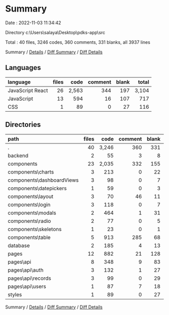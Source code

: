 # Summary

Date : 2022-11-03 11:34:42

Directory c:\\Users\\salaya\\Desktop\\pdks-app\\src

Total : 40 files,  3246 codes, 360 comments, 331 blanks, all 3937 lines

Summary / [Details](details.md) / [Diff Summary](diff.md) / [Diff Details](diff-details.md)

## Languages
| language | files | code | comment | blank | total |
| :--- | ---: | ---: | ---: | ---: | ---: |
| JavaScript React | 26 | 2,563 | 344 | 197 | 3,104 |
| JavaScript | 13 | 594 | 16 | 107 | 717 |
| CSS | 1 | 89 | 0 | 27 | 116 |

## Directories
| path | files | code | comment | blank | total |
| :--- | ---: | ---: | ---: | ---: | ---: |
| . | 40 | 3,246 | 360 | 331 | 3,937 |
| backend | 2 | 55 | 3 | 8 | 66 |
| components | 23 | 2,035 | 332 | 155 | 2,522 |
| components\\charts | 3 | 213 | 0 | 22 | 235 |
| components\\dashboardViews | 3 | 98 | 0 | 7 | 105 |
| components\\datepickers | 1 | 59 | 0 | 3 | 62 |
| components\\layout | 3 | 70 | 46 | 11 | 127 |
| components\\login | 3 | 118 | 0 | 7 | 125 |
| components\\modals | 2 | 464 | 1 | 31 | 496 |
| components\\radio | 2 | 77 | 0 | 5 | 82 |
| components\\skeletons | 1 | 23 | 0 | 1 | 24 |
| components\\table | 5 | 913 | 285 | 68 | 1,266 |
| database | 2 | 185 | 4 | 13 | 202 |
| pages | 12 | 882 | 21 | 128 | 1,031 |
| pages\\api | 8 | 348 | 9 | 83 | 440 |
| pages\\api\\auth | 3 | 132 | 1 | 27 | 160 |
| pages\\api\\records | 3 | 99 | 0 | 29 | 128 |
| pages\\api\\users | 1 | 87 | 7 | 18 | 112 |
| styles | 1 | 89 | 0 | 27 | 116 |

Summary / [Details](details.md) / [Diff Summary](diff.md) / [Diff Details](diff-details.md)
